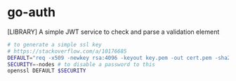 # go-auth

[LIBRARY] A simple JWT service to check and parse a validation element


```bash
# to generate a simple ssl key
# https://stackoverflow.com/a/10176685
DEFAULT="req -x509 -newkey rsa:4096 -keyout key.pem -out cert.pem -sha256 -days 365"
SECURITY=-nodes # to disable a password to this
openssl DEFAULT $SECURITY
```
